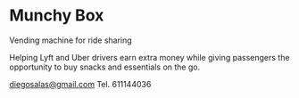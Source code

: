 # Munchy Box

Vending machine for ride sharing


Helping Lyft and Uber drivers earn extra money while giving passengers the opportunity to buy snacks and essentials on the go.

diegosalas@gmail.com
Tel. 611144036
